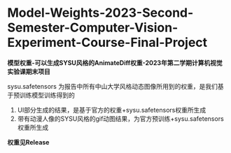 # Model-Weights-2023-Second-Semester-Computer-Vision-Experiment-Course-Final-Project
**模型权重-可以生成SYSU风格的AnimateDiff权重-2023年第二学期计算机视觉实验课期末项目**

sysu.safetensors 为报告中所有中山大学风格动态图像所用到的权重，是我们基于预训练模型训练得到的

1. UI部分生成的结果，是基于官方的权重+sysu.safetensors权重所生成
2. 带有动漫人像的SYSU风格的gif动图结果，为官方预训练+sysu.safetensors权重所生成

**权重见Release**
